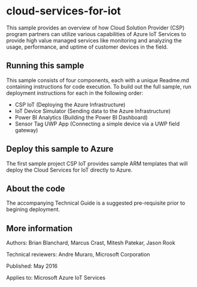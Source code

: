 # cloud-services-for-iot
This sample provides an overview of how Cloud Solution Provider (CSP) program partners can utilize various capabilities of Azure IoT Services to provide high value managed services like monitoring and analyzing the usage, performance, and uptime of customer devices in the field.
## Running this sample
This sample consists of four components, each with a unique Readme.md containing instructions for code execution. To build out the full sample, run deployment instructions for each in the following order:
+ CSP IoT (Deploying the Azure Infrastructure)
+ IoT Device Simulator (Sending data to the Azure Infrastructure)
+ Power BI Analytics (Building the Power BI Dashboard)
+ Sensor Tag UWP App (Connecting a simple device via a UWP field gateway)

## Deploy this sample to Azure
The first sample project CSP IoT provides sample ARM templates that will deploy the Cloud Services for IoT directly to Azure. 

## About the code
The accompanying Technical Guide is a suggested pre-requisite prior to begining deployment. 


## More information
Authors: Brian Blanchard, Marcus Crast, Mitesh Patekar, Jason Rook

Technical reviewers: Andre Muraro, Microsoft Corporation

Published: May 2016 

Applies to: Microsoft Azure IoT Services
